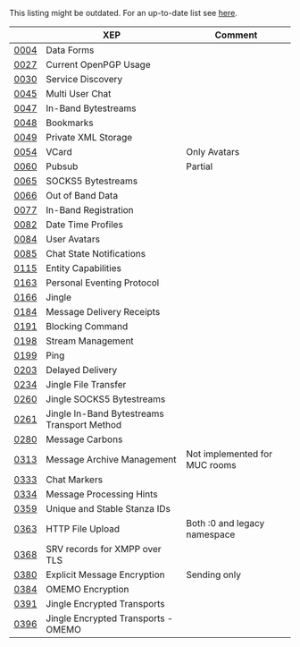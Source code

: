 This listing might be outdated. For an up-to-date list see [here](https://github.com/dino/dino/tree/master/xmpp-vala/src/module/xep).

|                                                   | XEP                          | Comment|
| ------------------------------------------------- | ---------------------------- | ------ |
| [0004](https://xmpp.org/extensions/xep-0004.html) | Data Forms                   | |
| [0027](https://xmpp.org/extensions/xep-0027.html) | Current OpenPGP Usage        | |
| [0030](https://xmpp.org/extensions/xep-0030.html) | Service Discovery            | |
| [0045](https://xmpp.org/extensions/xep-0045.html) | Multi User Chat              | |
| [0047](https://xmpp.org/extensions/xep-0047.html) | In-Band Bytestreams          | |
| [0048](https://xmpp.org/extensions/xep-0048.html) | Bookmarks                    | |
| [0049](https://xmpp.org/extensions/xep-0049.html) | Private XML Storage          | |
| [0054](https://xmpp.org/extensions/xep-0054.html) | VCard                        | Only Avatars |
| [0060](https://xmpp.org/extensions/xep-0060.html) | Pubsub                       | Partial |
| [0065](https://xmpp.org/extensions/xep-0065.html) | SOCKS5 Bytestreams           | |
| [0066](https://xmpp.org/extensions/xep-0066.html) | Out of Band Data             | |
| [0077](https://xmpp.org/extensions/xep-0077.html) | In-Band Registration         | |
| [0082](https://xmpp.org/extensions/xep-0082.html) | Date Time Profiles           | |
| [0084](https://xmpp.org/extensions/xep-0084.html) | User Avatars                 | |
| [0085](https://xmpp.org/extensions/xep-0085.html) | Chat State Notifications     | |
| [0115](https://xmpp.org/extensions/xep-0115.html) | Entity Capabilities          | |
| [0163](https://xmpp.org/extensions/xep-0163.html) | Personal Eventing Protocol   | |
| [0166](https://xmpp.org/extensions/xep-0166.html) | Jingle                       | |
| [0184](https://xmpp.org/extensions/xep-0184.html) | Message Delivery Receipts    | |
| [0191](https://xmpp.org/extensions/xep-0191.html) | Blocking Command             | |
| [0198](https://xmpp.org/extensions/xep-0198.html) | Stream Management            | |
| [0199](https://xmpp.org/extensions/xep-0199.html) | Ping                         | |
| [0203](https://xmpp.org/extensions/xep-0203.html) | Delayed Delivery             | |
| [0234](https://xmpp.org/extensions/xep-0234.html) | Jingle File Transfer         | |
| [0260](https://xmpp.org/extensions/xep-0260.html) | Jingle SOCKS5 Bytestreams    | |
| [0261](https://xmpp.org/extensions/xep-0261.html) | Jingle In-Band Bytestreams Transport Method | |
| [0280](https://xmpp.org/extensions/xep-0280.html) | Message Carbons              | |
| [0313](https://xmpp.org/extensions/xep-0313.html) | Message Archive Management   | Not implemented for MUC rooms |
| [0333](https://xmpp.org/extensions/xep-0333.html) | Chat Markers                 | |
| [0334](https://xmpp.org/extensions/xep-0334.html) | Message Processing Hints     | |
| [0359](https://xmpp.org/extensions/xep-0359.html) | Unique and Stable Stanza IDs     | |
| [0363](https://xmpp.org/extensions/xep-0363.html) | HTTP File Upload             | Both :0 and legacy namespace |
| [0368](https://xmpp.org/extensions/xep-0368.html) | SRV records for XMPP over TLS| |
| [0380](https://xmpp.org/extensions/xep-0380.html) | Explicit Message Encryption  | Sending only |
| [0384](https://xmpp.org/extensions/xep-0384.html) | OMEMO Encryption             | |
| [0391](https://xmpp.org/extensions/xep-0391.html) | Jingle Encrypted Transports  | |
| [0396](https://xmpp.org/extensions/xep-0396.html) | Jingle Encrypted Transports - OMEMO | |